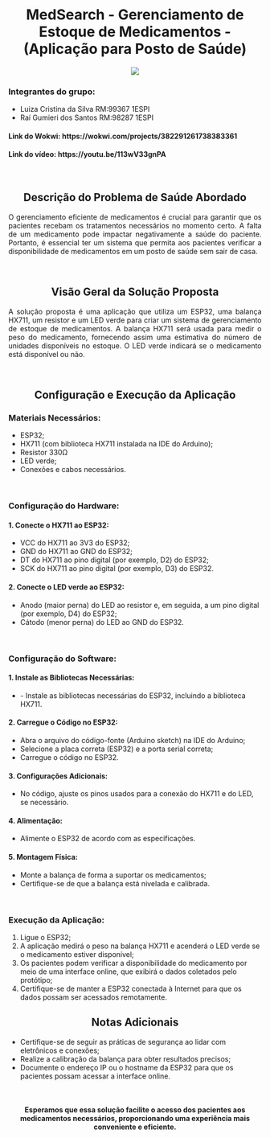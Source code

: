 <h1 align="center"> MedSearch - Gerenciamento de Estoque de Medicamentos - (Aplicação para Posto de Saúde) </h1>
<div align="center">
  <img src="https://github.com/raigumieri/GlobalSolution_Edge/assets/127215645/6d55232a-71ba-4542-8c88-8bc85dd0f0ed">
</div>
 
<h3> Integrantes do grupo: </h3>
<ul> 
  <li> Luiza Cristina da Silva RM:99367 1ESPI </li>
  <li> Raí Gumieri dos Santos RM:98287 1ESPI </li>
</ul>

<h4> Link do Wokwi: https://wokwi.com/projects/382291261738383361 </h4>
<h4> Link do vídeo: https://youtu.be/113wV33gnPA </h4>

<br>

<h2 align="center"> Descrição do Problema de Saúde Abordado </h2>

<p align="justify"> O gerenciamento eficiente de medicamentos é crucial para garantir que os pacientes recebam os tratamentos necessários no momento certo. A falta de um medicamento pode impactar negativamente a saúde do paciente. Portanto, é essencial ter um sistema que permita aos pacientes verificar a disponibilidade de medicamentos em um posto de saúde sem sair de casa. </p>

<br>

<h2 align="center"> Visão Geral da Solução Proposta </h2>

<p align="justify"> A solução proposta é uma aplicação que utiliza um ESP32, uma balança HX711, um resistor e um LED verde para criar um sistema de gerenciamento de estoque de medicamentos. A balança HX711 será usada para medir o peso do medicamento, fornecendo assim uma estimativa do número de unidades disponíveis no estoque. O LED verde indicará se o medicamento está disponível ou não. </p>

<br>

<h2 align="center"> Configuração e Execução da Aplicação </h2>
<h3> Materiais Necessários: </h3>
<ul> 
  <li> ESP32; </li>
  <li> HX711 (com biblioteca HX711 instalada na IDE do Arduino); </li>
  <li> Resistor 330Ω </li>
  <li> LED verde; </li>
  <li> Conexões e cabos necessários. </li>
</ul>

<br>

<h3> Configuração do Hardware: </h3>
<h4> 1. Conecte o HX711 ao ESP32: </h4>
<ul> 
  <li> VCC do HX711 ao 3V3 do ESP32; </li>
  <li> GND do HX711 ao GND do ESP32; </li>
  <li> DT do HX711 ao pino digital (por exemplo, D2) do ESP32; </li>
  <li> SCK do HX711 ao pino digital (por exemplo, D3) do ESP32. </li>
</ul>

<h4> 2. Conecte o LED verde ao ESP32: </h4>
<ul> 
  <li> Anodo (maior perna) do LED ao resistor e, em seguida, a um pino digital (por exemplo, D4) do ESP32; </li>
  <li> Cátodo (menor perna) do LED ao GND do ESP32. </li>
</ul>

<br>

<h3>  Configuração do Software: </h3>
<h4> 1. Instale as Bibliotecas Necessárias: </h4>
<ul> 
  <li> - Instale as bibliotecas necessárias do ESP32, incluindo a biblioteca HX711. </li>
</ul>

<h4> 2. Carregue o Código no ESP32: </h4>
<ul> 
  <li> Abra o arquivo do código-fonte (Arduino sketch) na IDE do Arduino; </li>
  <li> Selecione a placa correta (ESP32) e a porta serial correta; </li>
  <li> Carregue o código no ESP32. </li>
</ul>

<h4> 3. Configurações Adicionais: </h4>
<ul> 
  <li> No código, ajuste os pinos usados para a conexão do HX711 e do LED, se necessário. </li>
</ul>

<h4> 4. Alimentação: </h4>
<ul> 
  <li> Alimente o ESP32 de acordo com as especificações. </li>
</ul>

<h4> 5. Montagem Física: </h4>
<ul> 
  <li> Monte a balança de forma a suportar os medicamentos; </li>
  <li> Certifique-se de que a balança está nivelada e calibrada. </li>
</ul>

<br>

<h3> Execução da Aplicação: </h3>
<ol>
  <li> Ligue o ESP32; </li>
  <li> A aplicação medirá o peso na balança HX711 e acenderá o LED verde se o medicamento estiver disponível; </li>
  <li> Os pacientes podem verificar a disponibilidade do medicamento por meio de uma interface online, que exibirá o dados coletados pelo protótipo; </li>
  <li> Certifique-se de manter a ESP32 conectada à Internet para que os dados possam ser acessados remotamente. </li>
</ol>

<h2 align="center"> Notas Adicionais </h2>

<ul> 
  <li> Certifique-se de seguir as práticas de segurança ao lidar com eletrônicos e conexões; </li>
  <li> Realize a calibração da balança para obter resultados precisos; </li>
  <li> Documente o endereço IP ou o hostname da ESP32 para que os pacientes possam acessar a interface online. </li>
</ul>

<br>

<h4 align="center"> Esperamos que essa solução facilite o acesso dos pacientes aos medicamentos necessários, proporcionando uma experiência mais conveniente e eficiente. </h4>
